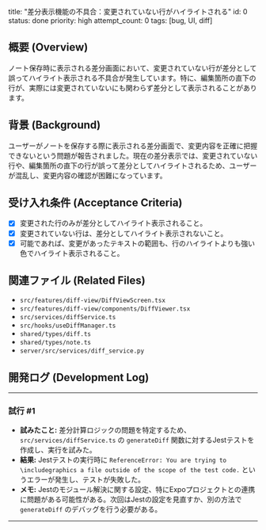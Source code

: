 title: "差分表示機能の不具合：変更されていない行がハイライトされる"
id: 0
status: done
priority: high
attempt_count: 0
tags: [bug, UI, diff]

## 概要 (Overview)

ノート保存時に表示される差分画面において、変更されていない行が差分として誤ってハイライト表示される不具合が発生しています。特に、編集箇所の直下の行が、実際には変更されていないにも関わらず差分として表示されることがあります。

## 背景 (Background)

ユーザーがノートを保存する際に表示される差分画面で、変更内容を正確に把握できないという問題が報告されました。現在の差分表示では、変更されていない行や、編集箇所の直下の行が誤って差分としてハイライトされるため、ユーザーが混乱し、変更内容の確認が困難になっています。

## 受け入れ条件 (Acceptance Criteria)

- [x] 変更された行のみが差分としてハイライト表示されること。
- [x] 変更されていない行は、差分としてハイライト表示されないこと。
- [x] 可能であれば、変更があったテキストの範囲も、行のハイライトよりも強い色でハイライト表示されること。

## 関連ファイル (Related Files)

- `src/features/diff-view/DiffViewScreen.tsx`
- `src/features/diff-view/components/DiffViewer.tsx`
- `src/services/diffService.ts`
- `src/hooks/useDiffManager.ts`
- `shared/types/diff.ts`
- `shared/types/note.ts`
- `server/src/services/diff_service.py`

## 開発ログ (Development Log)

---
### 試行 #1

- **試みたこと:** 差分計算ロジックの問題を特定するため、`src/services/diffService.ts` の `generateDiff` 関数に対するJestテストを作成し、実行を試みた。
- **結果:** Jestテストの実行時に `ReferenceError: You are trying to \includegraphics a file outside of the scope of the test code.` というエラーが発生し、テストが失敗した。
- **メモ:** Jestのモジュール解決に関する設定、特にExpoプロジェクトとの連携に問題がある可能性がある。次回はJestの設定を見直すか、別の方法で `generateDiff` のデバッグを行う必要がある。

---
